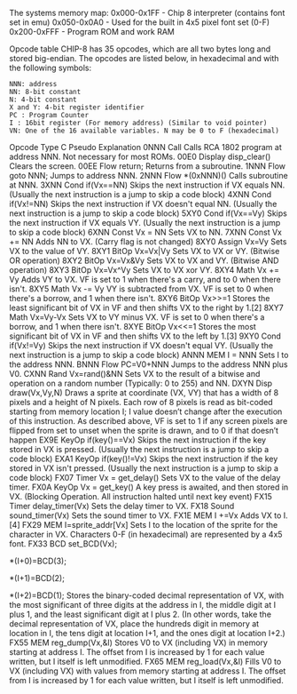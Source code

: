 The systems memory map:
0x000-0x1FF - Chip 8 interpreter (contains font set in emu)
0x050-0x0A0 - Used for the built in 4x5 pixel font set (0-F)
0x200-0xFFF - Program ROM and work RAM


Opcode table
CHIP-8 has 35 opcodes, which are all two bytes long and stored big-endian. The opcodes are listed below, in hexadecimal and with the following symbols:

    NNN: address
    NN: 8-bit constant
    N: 4-bit constant
    X and Y: 4-bit register identifier
    PC : Program Counter
    I : 16bit register (For memory address) (Similar to void pointer)
    VN: One of the 16 available variables. N may be 0 to F (hexadecimal)

Opcode 	Type 	C Pseudo 	Explanation
0NNN 	Call 		        Calls RCA 1802 program at address NNN. Not necessary for most ROMs.
00E0 	Display disp_clear() 	Clears the screen.
00EE 	Flow 	return; 	Returns from a subroutine.
1NNN 	Flow 	goto NNN; 	Jumps to address NNN.
2NNN 	Flow 	*(0xNNN)() 	Calls subroutine at NNN.
3XNN 	Cond 	if(Vx==NN) 	Skips the next instruction if VX equals NN. (Usually the next instruction is a jump to skip a code block)
4XNN 	Cond 	if(Vx!=NN) 	Skips the next instruction if VX doesn't equal NN. (Usually the next instruction is a jump to skip a code block)
5XY0 	Cond 	if(Vx==Vy) 	Skips the next instruction if VX equals VY. (Usually the next instruction is a jump to skip a code block)
6XNN 	Const 	Vx = NN 	Sets VX to NN.
7XNN 	Const 	Vx += NN 	Adds NN to VX. (Carry flag is not changed)
8XY0 	Assign 	Vx=Vy 	Sets VX to the value of VY.
8XY1 	BitOp 	Vx=Vx|Vy 	Sets VX to VX or VY. (Bitwise OR operation)
8XY2 	BitOp 	Vx=Vx&Vy 	Sets VX to VX and VY. (Bitwise AND operation)
8XY3 	BitOp 	Vx=Vx^Vy 	Sets VX to VX xor VY.
8XY4 	Math 	Vx += Vy 	Adds VY to VX. VF is set to 1 when there's a carry, and to 0 when there isn't.
8XY5 	Math 	Vx -= Vy 	VY is subtracted from VX. VF is set to 0 when there's a borrow, and 1 when there isn't.
8XY6 	BitOp 	Vx>>=1 	Stores the least significant bit of VX in VF and then shifts VX to the right by 1.[2]
8XY7 	Math 	Vx=Vy-Vx 	Sets VX to VY minus VX. VF is set to 0 when there's a borrow, and 1 when there isn't.
8XYE 	BitOp 	Vx<<=1 	Stores the most significant bit of VX in VF and then shifts VX to the left by 1.[3]
9XY0 	Cond 	if(Vx!=Vy) 	Skips the next instruction if VX doesn't equal VY. (Usually the next instruction is a jump to skip a code block)
ANNN 	MEM 	I = NNN 	Sets I to the address NNN.
BNNN 	Flow 	PC=V0+NNN 	Jumps to the address NNN plus V0.
CXNN 	Rand 	Vx=rand()&NN 	Sets VX to the result of a bitwise and operation on a random number (Typically: 0 to 255) and NN.
DXYN 	Disp 	draw(Vx,Vy,N) 	Draws a sprite at coordinate (VX, VY) that has a width of 8 pixels and a height of N pixels. Each row of 8 pixels is read as bit-coded starting from memory location I; I value doesn’t change after the execution of this instruction. As described above, VF is set to 1 if any screen pixels are flipped from set to unset when the sprite is drawn, and to 0 if that doesn’t happen
EX9E 	KeyOp 	if(key()==Vx) 	Skips the next instruction if the key stored in VX is pressed. (Usually the next instruction is a jump to skip a code block)
EXA1 	KeyOp 	if(key()!=Vx) 	Skips the next instruction if the key stored in VX isn't pressed. (Usually the next instruction is a jump to skip a code block)
FX07 	Timer 	Vx = get_delay() 	Sets VX to the value of the delay timer.
FX0A 	KeyOp 	Vx = get_key() 	A key press is awaited, and then stored in VX. (Blocking Operation. All instruction halted until next key event)
FX15 	Timer 	delay_timer(Vx) 	Sets the delay timer to VX.
FX18 	Sound 	sound_timer(Vx) 	Sets the sound timer to VX.
FX1E 	MEM 	I +=Vx 	Adds VX to I.[4]
FX29 	MEM 	I=sprite_addr[Vx] 	Sets I to the location of the sprite for the character in VX. Characters 0-F (in hexadecimal) are represented by a 4x5 font.
FX33 	BCD 	set_BCD(Vx);

*(I+0)=BCD(3);

*(I+1)=BCD(2);

*(I+2)=BCD(1);
	Stores the binary-coded decimal representation of VX, with the most significant of three digits at the address in I, the middle digit at I plus 1, and the least significant digit at I plus 2. (In other words, take the decimal representation of VX, place the hundreds digit in memory at location in I, the tens digit at location I+1, and the ones digit at location I+2.)
FX55 	MEM 	reg_dump(Vx,&I) 	Stores V0 to VX (including VX) in memory starting at address I. The offset from I is increased by 1 for each value written, but I itself is left unmodified.
FX65 	MEM 	reg_load(Vx,&I) 	Fills V0 to VX (including VX) with values from memory starting at address I. The offset from I is increased by 1 for each value written, but I itself is left unmodified.